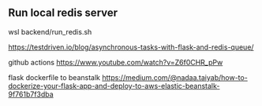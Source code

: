 ## Run local redis server

wsl backend/run_redis.sh


https://testdriven.io/blog/asynchronous-tasks-with-flask-and-redis-queue/

github actions
https://www.youtube.com/watch?v=Z6f0CHR_pPw

flask dockerfile to beanstalk
https://medium.com/@nadaa.taiyab/how-to-dockerize-your-flask-app-and-deploy-to-aws-elastic-beanstalk-9f761b7f3dba

